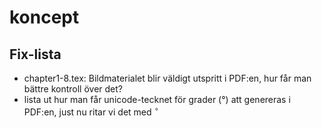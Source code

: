 # koncept

## Fix-lista

* chapter1-8.tex: Bildmaterialet blir väldigt utspritt i PDF:en, hur får man bättre kontroll över det?
* lista ut hur man får unicode-tecknet för grader (°) att genereras i PDF:en, just nu ritar vi det med $^\circ$
